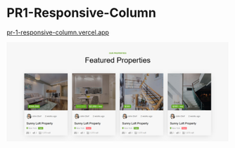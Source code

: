 # PR1-Responsive-Column

[pr-1-responsive-column.vercel.app](https://pr-1-responsive-column.vercel.app/)

![Responsive-Column](<Screenshot 2025-07-04 222108.png>)